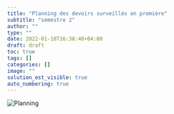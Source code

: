 ```yaml
---
title: "Planning des devoirs surveillés en première"
subtitle: "semestre 2"
author: ""
type: ""
date: 2022-01-10T16:38:48+04:00
draft: draft
toc: true
tags: []
categories: []
image: ""
solution_est_visible: true
auto_numbering: true
---
```


![Planning](/pdf/planning-ds-1er-s2-2022.png)
